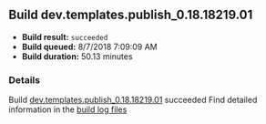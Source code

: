 ## Build dev.templates.publish_0.18.18219.01
- **Build result:** `succeeded`
- **Build queued:** 8/7/2018 7:09:09 AM
- **Build duration:** 50.13 minutes
### Details
Build [dev.templates.publish_0.18.18219.01](https://winappstudio.visualstudio.com/web/build.aspx?pcguid=a4ef43be-68ce-4195-a619-079b4d9834c2&builduri=vstfs%3a%2f%2f%2fBuild%2fBuild%2f26096) succeeded
Find detailed information in the [build log files](https://uwpctdiags.blob.core.windows.net/buildlogs/dev.templates.publish_0.18.18219.01_logs.zip)
